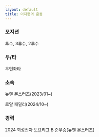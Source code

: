 ```yaml
---
layout: default
title: 이지헌의 운동
---
```

<section id="sports" markdown="1">
<div class="text-center">
    <h3>포지션</h3>
    <p>투수, 3루수, 2루수</p>
    <h3>투/타</h3>
    <p>우언좌타</p>
    <h3>소속</h3>
    <p>뉴멘 몬스터즈(2023/01~)</p>
    <p>로얄 패밀리(2024/10~)</p>
    <h3>경력</h3>
    <p>2024 희성전자 토요리그 B 준우승(뉴멘 몬스터즈)</p>
</div>
<div style="display:none;" class="text-center" markdown="1">
# 야구
- 포지션: 투수, 3루수, 2루수
- 투/타: 우언좌타
- 소속
    - 뉴멘 몬스터즈(2023/01~)
    - 로얄 패밀리(2024/10~)
- 경력
    - 2024 희성전자 토요리그 B 준우승(뉴멘 몬스터즈)
# 태권도 
</div>
</section>